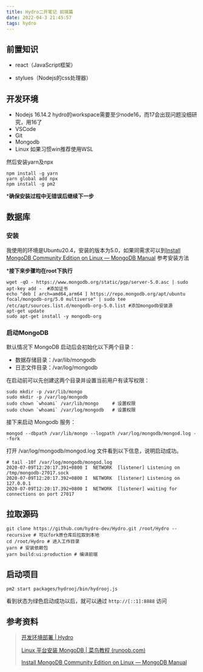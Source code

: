 ```yaml
---
title: Hydro二开笔记 前端篇
date: 2022-04-3 21:45:57
tags: hydro
---
```


## 前置知识

* react（JavaScript框架）

* stylues（Nodejs的css处理器）

## 开发环境

* Nodejs 16.14.2 hydro的workspace需要至少node16，而17会出现问题没细研究，用16了
* VSCode
* Git
* Mongodb
* Linux 如果习惯win推荐使用WSL

然后安装yarn及npx

```shell
npm install -g yarn
yarn global add npx
npm install -g pm2
```

***确保安装过程中无错误后继续下一步**

## 数据库

### 安装

我使用的环境是Ubuntu20.4，安装的版本为5.0，如果同需求可以到[Install MongoDB Community Edition on Linux — MongoDB Manual](https://www.mongodb.com/docs/manual/administration/install-on-linux/) 参考安装方法

***接下来步骤均在root下执行**

```shell
wget -qO - https://www.mongodb.org/static/pgp/server-5.0.asc | sudo apt-key add -  #添加证书
echo "deb [ arch=amd64,arm64 ] https://repo.mongodb.org/apt/ubuntu focal/mongodb-org/5.0 multiverse" | sudo tee /etc/apt/sources.list.d/mongodb-org-5.0.list #添加mongodb安装源
apt-get update
sudo apt-get install -y mongodb-org
```

### 启动MongoDB

默认情况下 MongoDB 启动后会初始化以下两个目录：

* 数据存储目录：/var/lib/mongodb
* 日志文件目录：/var/log/mongodb

在启动前可以先创建这两个目录并设置当前用户有读写权限：

```shell
sudo mkdir -p /var/lib/mongo
sudo mkdir -p /var/log/mongodb
sudo chown `whoami` /var/lib/mongo     # 设置权限
sudo chown `whoami` /var/log/mongodb   # 设置权限
```

接下来启动 Mongodb 服务：

```shell
mongod --dbpath /var/lib/mongo --logpath /var/log/mongodb/mongod.log --fork
```

打开 /var/log/mongodb/mongod.log 文件看到以下信息，说明启动成功。

```shell
# tail -10f /var/log/mongodb/mongod.log
2020-07-09T12:20:17.391+0800 I  NETWORK  [listener] Listening on /tmp/mongodb-27017.sock
2020-07-09T12:20:17.392+0800 I  NETWORK  [listener] Listening on 127.0.0.1
2020-07-09T12:20:17.392+0800 I  NETWORK  [listener] waiting for connections on port 27017
```

## 拉取源码

```shell
git clone https://github.com/hydro-dev/Hydro.git /root/Hydro --recursive # 可以fork原仓库后拉取到本地
cd /root/Hydro # 进入工作目录
yarn # 安装依赖包
yarn build:ui:production # 编译前端
```

## 启动项目

```shell
pm2 start packages/hydrooj/bin/hydrooj.js
```

看到状态为绿色启动成功以后，就可以通过 `http://[::1]:8888` 访问

## 参考资料

> [开发环境部署 | Hydro](https://hydro.js.org/dev/)
>
> [Linux 平台安装 MongoDB | 菜鸟教程 (runoob.com)](https://www.runoob.com/mongodb/mongodb-linux-install.html)
>
> [Install MongoDB Community Edition on Linux — MongoDB Manual](https://www.mongodb.com/docs/manual/administration/install-on-linux/)
